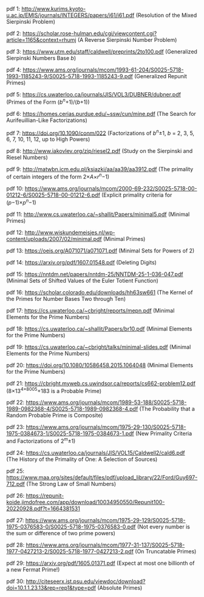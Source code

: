 pdf 1: http://www.kurims.kyoto-u.ac.jp/EMIS/journals/INTEGERS/papers/i61/i61.pdf (Resolution of the Mixed Sierpinski Problem)

pdf 2: https://scholar.rose-hulman.edu/cgi/viewcontent.cgi?article=1165&context=rhumj (A Reverse Sierpinski Number Problem)

pdf 3: https://www.utm.edu/staff/caldwell/preprints/2to100.pdf (Generalized Sierpinski Numbers Base *b*)

pdf 4: https://www.ams.org/journals/mcom/1993-61-204/S0025-5718-1993-1185243-9/S0025-5718-1993-1185243-9.pdf (Generalized Repunit Primes)

pdf 5: https://cs.uwaterloo.ca/journals/JIS/VOL3/DUBNER/dubner.pdf (Primes of the Form (*b*<sup>*n*</sup>+1)/(*b*+1))

pdf 6: https://homes.cerias.purdue.edu/~ssw/cun/mine.pdf (The Search for Aurifeuillian-Like Factorizations)

pdf 7: https://doi.org/10.1090/conm/022 (Factorizations of *b*<sup>*n*</sup>±1, *b* = 2, 3, 5, 6, 7, 10, 11, 12, up to High Powers)

pdf 8: http://www.iakovlev.org/zip/riesel2.pdf (Study on the Sierpinski and Riesel Numbers)

pdf 9: http://matwbn.icm.edu.pl/ksiazki/aa/aa39/aa3912.pdf (The primality of certain integers of the form 2×*A*×*r*<sup>*n*</sup>−1)

pdf 10: https://www.ams.org/journals/mcom/2000-69-232/S0025-5718-00-01212-6/S0025-5718-00-01212-6.pdf (Explicit primality criteria for (*p*−1)×*p*<sup>*n*</sup>−1)

pdf 11: http://www.cs.uwaterloo.ca/~shallit/Papers/minimal5.pdf (Minimal Primes)

pdf 12: http://www.wiskundemeisjes.nl/wp-content/uploads/2007/02/minimal.pdf (Minimal Primes)

pdf 13: https://oeis.org/A071071/a071071.pdf (Minimal Sets for Powers of 2)

pdf 14: https://arxiv.org/pdf/1607.01548.pdf (Deleting Digits)

pdf 15: https://nntdm.net/papers/nntdm-25/NNTDM-25-1-036-047.pdf (Minimal Sets of Shifted Values of the Euler Totient Function)

pdf 16: https://scholar.colorado.edu/downloads/hh63sw661 (The Kernel of the Primes for Number Bases Two through Ten)

pdf 17: https://cs.uwaterloo.ca/~cbright/reports/mepn.pdf (Minimal Elements for the Prime Numbers)

pdf 18: https://cs.uwaterloo.ca/~shallit/Papers/br10.pdf (Minimal Elements for the Prime Numbers)

pdf 19: https://cs.uwaterloo.ca/~cbright/talks/minimal-slides.pdf (Minimal Elements for the Prime Numbers)

pdf 20: https://doi.org/10.1080/10586458.2015.1064048 (Minimal Elements for the Prime Numbers)

pdf 21: https://cbright.myweb.cs.uwindsor.ca/reports/cs662-problem12.pdf (8×13<sup>4×8005</sup>+183 is a Probable Prime)

pdf 22: https://www.ams.org/journals/mcom/1989-53-188/S0025-5718-1989-0982368-4/S0025-5718-1989-0982368-4.pdf (The Probability that a Random Probable Prime is Composite)

pdf 23: https://www.ams.org/journals/mcom/1975-29-130/S0025-5718-1975-0384673-1/S0025-5718-1975-0384673-1.pdf (New Primality Criteria and Factorizations of 2<sup>*m*</sup>±1)

pdf 24: https://cs.uwaterloo.ca/journals/JIS/VOL15/Caldwell2/cald6.pdf (The History of the Primality of One: A Selection of Sources)

pdf 25: https://www.maa.org/sites/default/files/pdf/upload_library/22/Ford/Guy697-712.pdf (The Strong Law of Small Numbers)

pdf 26: https://repunit-koide.jimdofree.com/app/download/10034950550/Repunit100-20220928.pdf?t=1664381531

pdf 27: https://www.ams.org/journals/mcom/1975-29-129/S0025-5718-1975-0376583-0/S0025-5718-1975-0376583-0.pdf (Not every number is the sum or difference of two prime powers)

pdf 28: https://www.ams.org/journals/mcom/1977-31-137/S0025-5718-1977-0427213-2/S0025-5718-1977-0427213-2.pdf (On Truncatable Primes)

pdf 29: https://arxiv.org/pdf/1605.01371.pdf (Expect at most one billionth of a new Fermat Prime!)

pdf 30: http://citeseerx.ist.psu.edu/viewdoc/download?doi=10.1.1.23.13&rep=rep1&type=pdf (Absolute Primes)

